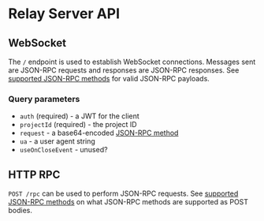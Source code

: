 # Relay Server API

## WebSocket

The `/` endpoint is used to establish WebSocket connections. Messages sent are JSON-RPC requests and responses are JSON-RPC responses. See [supported JSON-RPC methods](./relay-server-rpc.md) for valid JSON-RPC payloads.

### Query parameters

- `auth` (required) - a JWT for the client
- `projectId` (required) - the project ID
- `request` - a base64-encoded [JSON-RPC method](./relay-server-rpc.md)
- `ua` - a user agent string
- `useOnCloseEvent` - unused?

## HTTP RPC

`POST /rpc` can be used to perform JSON-RPC requests. See [supported JSON-RPC methods](./relay-server-rpc.md) on what JSON-RPC methods are supported as POST bodies.
